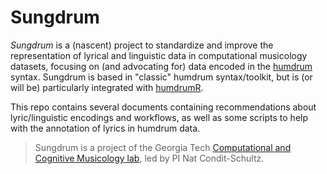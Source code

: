 # Sungdrum

*Sungdrum* is a (nascent) project to standardize and improve the representation of lyrical and linguistic data in computational musicology datasets, focusing on (and advocating for) data encoded in the [humdrum](https://www.humdrum.org) syntax.
Sungdrum is based in "classic" humdrum syntax/toolkit, but is (or will be) particularly integrated with [humdrumR](https://humdrumr.ccml.gtcmt.gatech.edu/).

This repo contains several documents containing recommendations about lyric/linguistic encodings and workflows, as well as some scripts to help with the annotation of lyrics in humdrum data.


> Sungdrum is a project of the Georgia Tech [Computational and Cognitive Musicology lab](https://ccml.gtcmt.gatech.edu), led by PI Nat Condit-Schultz.

